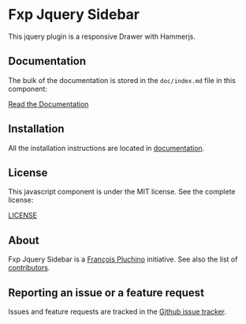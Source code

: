 Fxp Jquery Sidebar
==================

This jquery plugin is a responsive Drawer with Hammerjs.

Documentation
-------------

The bulk of the documentation is stored in the `doc/index.md`
file in this component:

[Read the Documentation](doc/index.md)

Installation
------------

All the installation instructions are located in [documentation](doc/index.md).

License
-------

This javascript component is under the MIT license. See the complete license:

[LICENSE](LICENSE)

About
-----

Fxp Jquery Sidebar is a [François Pluchino](https://github.com/francoispluchino) initiative.
See also the list of [contributors](https://github.com/fxpio/fxp-jquery-sidebar/graphs/contributors).

Reporting an issue or a feature request
---------------------------------------

Issues and feature requests are tracked in the [Github issue tracker](https://github.com/fxpio/fxp-jquery-sidebar/issues).
